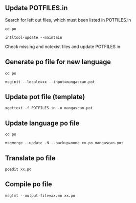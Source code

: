 ## Update POTFILES.in

Search for left out files, which must been listed in POTFILES.in

```
cd po

intltool-update --maintain
```

Check missing and notexist files and update POTFILES.in

## Generate po file for new language
```
cd po

msginit --locale=xx --input=mangascan.pot
```

## Update pot file (template)
```
xgettext -f POTFILES.in -o mangascan.pot
```

## Update language po file
```
cd po

msgmerge --update -N --backup=none xx.po mangascan.pot
```

## Translate po file
```
poedit xx.po
```

## Compile po file
```
msgfmt --output-file=xx.mo xx.po
```
